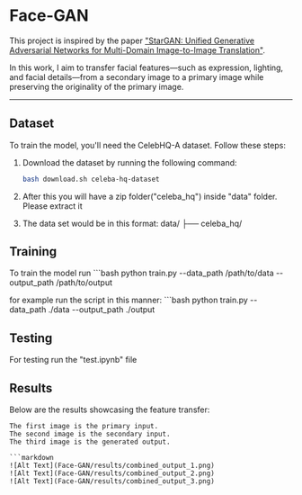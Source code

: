 # Face-GAN

This project is inspired by the paper ["StarGAN: Unified Generative Adversarial Networks for Multi-Domain Image-to-Image Translation"](https://arxiv.org/abs/1711.09020).

In this work, I aim to transfer facial features—such as expression, lighting, and facial details—from a secondary image to a primary image while preserving the originality of the primary image.

---

## Dataset

To train the model, you'll need the CelebHQ-A dataset. Follow these steps:

1. Download the dataset by running the following command:
   ```bash
   bash download.sh celeba-hq-dataset

2. After this you will have a zip folder("celeba_hq") inside "data" folder. Please extract it 

3. The data set would be in this format:
    data/
    ├── celeba_hq/

## Training 

To train the model run 
    ```bash
    python train.py --data_path /path/to/data --output_path /path/to/output

for example run the script in this manner:
    ```bash
    python train.py --data_path ./data --output_path ./output

## Testing 

For testing run the "test.ipynb" file

## Results

Below are the results showcasing the feature transfer:

    The first image is the primary input.
    The second image is the secondary input.
    The third image is the generated output.
    
    ```markdown
    ![Alt Text](Face-GAN/results/combined_output_1.png)
    ![Alt Text](Face-GAN/results/combined_output_2.png)
    ![Alt Text](Face-GAN/results/combined_output_3.png)

